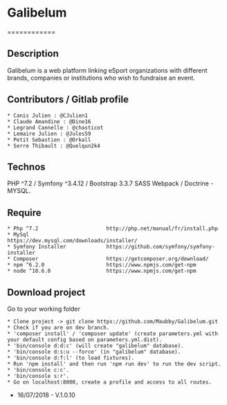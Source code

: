 # Galibelum
============

## Description

Galibelum is a web platform linking eSport organizations with different brands, companies or institutions who wish to fundraise an event.

## Contributors / Gitlab profile

    * Canis Julien : @CJulien1
    * Claude Amandine : @Dine16
    * Legrand Cannelle : @chasticot
    * Lemaire Julien : @Jules59
    * Petit Sebastien : @Orkall
    * Serre Thibault : @Quelqun2k4

## Technos

PHP ^7.2 / Symfony ^3.4.12 / Bootstrap 3.3.7 SASS Webpack / Doctrine - MYSQL.

## Require
    
    * Php ^7.2                      http://php.net/manual/fr/install.php
    * MySql                         https://dev.mysql.com/downloads/installer/
    * Symfony Installer             https://github.com/symfony/symfony-installer
    * Composer                      https://getcomposer.org/download/
    * npm ^6.2.0                    https://www.npmjs.com/get-npm
    * node ^10.6.0                  https://www.npmjs.com/get-npm

## Download project

Go to your working folder

    * Clone project -> git clone https://github.com/Maubby/Galibelum.git
    * Check if you are on dev branch.
    * 'composer install' / 'composer update' (create parameters.yml with your default config based on parameters.yml.dist).
    * 'bin/console d:d:c' (will create "galibelum" database).
    * 'bin/console d:s:u --force' (in "galibelum" database).
    * 'bin/console d:f:l' (to load fixtures).
    * Run 'npm install' and then run 'npm run dev' to run the dev script.
    * 'bin/console c:c'.
    * 'bin/console s:r'.
    * Go on localhost:8000, create a profile and access to all routes.


- 16/07/2018 - V.1.0.10